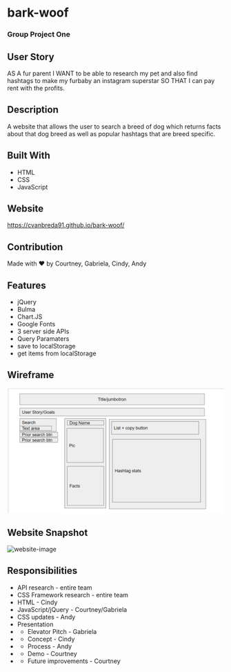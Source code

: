 # bark-woof
### Group Project One

## User Story
AS A fur parent I WANT to be able to research my pet and also find hashtags to make my furbaby an instagram superstar SO THAT I can pay rent with the profits.

## Description
A website that allows the user to search a breed of dog which returns facts about that dog breed as well as popular hashtags that are breed specific.

## Built With
- HTML
- CSS
- JavaScript


## Website
https://cvanbreda91.github.io/bark-woof/

## Contribution
Made with ❤️ by Courtney, Gabriela, Cindy, Andy

## Features
- jQuery
- Bulma
- Chart.JS
- Google Fonts
- 3 server side APIs
- Query Paramaters
- save to localStorage
- get items from localStorage

## Wireframe
![website-image](https://github.com/cvanbreda91/bark-woof/blob/main/assets/img/Project-1%20wireframe.png?raw=true)

## Website Snapshot
![website-image](https://github.com/cvanbreda91/bark-woof/blob/main/assets/img/Website.gif?raw=true)

## Responsibilities
- API research - entire team
- CSS Framework research - entire team
- HTML - Cindy
- JavaScript/jQuery - Courtney/Gabriela 
- CSS updates - Andy
- Presentation
- - Elevator Pitch - Gabriela
- - Concept - Cindy 
- - Process - Andy
- - Demo - Courtney
- - Future improvements - Courtney
